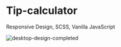 # Tip-calculator

Responsive Design, SCSS, Vanilla JavaScript


![desktop-design-completed](https://user-images.githubusercontent.com/72826720/143294499-e796e8d3-d2e3-4991-a339-fcd25da5d3a3.jpg)

